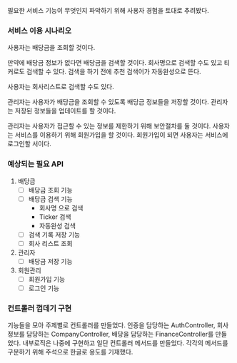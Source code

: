 필요한 서비스 기능이 무엇인지 파악하기 위해 사용자 경험을 토대로 추려봤다.

### 서비스 이용 시나리오
사용자는 배당금을 조회할 것이다.

만약에 배당금 정보가 없다면 배당금을 검색할 것이다.
회사명으로 검색할 수도 있고 티커로도 검색할 수 있다. 검색을 하기 전에 추천 검색어가 자동완성으로 뜬다.

사용자는 회사리스트로 검색할 수도 있다.

관리자는 사용자가 배당금을 조회할 수 있도록 배당금 정보들을 저장할 것이다.
관리자는 저장된 정보들을 업데이트를 할 것이다.

관리자는 사용자가 접근할 수 있는 정보를 제한하기 위해 보안절차를 둘 것이다.
사용자는 서비스를 이용하기 위해 회원가입을 할 것이다.
회원가입이 되면 사용자는 서비스에 로그인할 서이다.

### 예상되는 필요 API
1. 배당금
   - [ ] 배당금 조회 기능
   - [ ] 배당금 검색 기능
     - 회사명 으로 검색
     - Ticker 검색
     - 자동완성 검색
   - [ ] 검색 기록 저장 기능
   - [ ] 회사 리스트 조회
2. 관리자
   - [ ] 배당금 저장 기능
3. 회원관리
   - [ ] 회원가입 기능
   - [ ] 로그인 기능

### 컨트롤러 껍데기 구현
기능들을 모아 주제별로 컨트롤러를 만들었다.
인증을 담당하는 AuthController, 회사정보를 담당하는 CompanyController, 배당을 담당하는 FinanceController를 만들었다.
내부로직은 나중에 구현하고 일단 컨트롤러 메서드를 만들었다.
각각의 메서드를 구분하기 위해 주석으로 한글로 용도를 기재했다.

